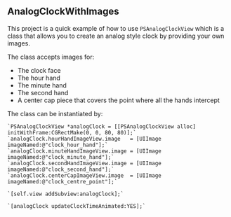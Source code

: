 AnalogClockWithImages
---------------------

This project is a quick example of how to use `PSAnalogClockView` which is a class that allows you to create an analog style clock by providing your own images.

The class accepts images for:

- The clock face
- The hour hand
- The minute hand
- The second hand
- A center cap piece that covers the point where all the hands intercept

The class can be instantiated by:

    `PSAnalogClockView *analogClock = [[PSAnalogClockView alloc] initWithFrame:CGRectMake(0, 0, 80, 80)];`
    `analogClock.hourHandImageView.image   = [UIImage imageNamed:@"clock_hour_hand"];`
    `analogClock.minuteHandImageView.image = [UIImage imageNamed:@"clock_minute_hand"];`
    `analogClock.secondHandImageView.image = [UIImage imageNamed:@"clock_second_hand"];`
    `analogClock.centerCapImageView.image  = [UIImage imageNamed:@"clock_centre_point"];`

    `[self.view addSubview:analogClock];`

    `[analogClock updateClockTimeAnimated:YES];`